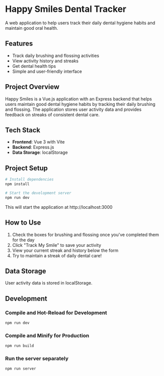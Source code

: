 # Happy Smiles Dental Tracker

A web application to help users track their daily dental hygiene habits and maintain good oral health.

## Features

- Track daily brushing and flossing activities
- View activity history and streaks
- Get dental health tips
- Simple and user-friendly interface

## Project Overview

Happy Smiles is a Vue.js application with an Express backend that helps users maintain good dental hygiene habits by tracking their daily brushing and flossing. The application stores user activity data and provides feedback on streaks of consistent dental care.

## Tech Stack

- **Frontend**: Vue 3 with Vite
- **Backend**: Express.js
- **Data Storage**: localStorage

## Project Setup

```sh
# Install dependencies
npm install

# Start the development server
npm run dev
```

This will start the application at http://localhost:3000

## How to Use

1. Check the boxes for brushing and flossing once you've completed them for the day
2. Click "Track My Smile" to save your activity
3. View your current streak and history below the form
4. Try to maintain a streak of daily dental care!

## Data Storage

User activity data is stored in localStorage.

## Development

### Compile and Hot-Reload for Development

```sh
npm run dev
```

### Compile and Minify for Production

```sh
npm run build
```

### Run the server separately

```sh
npm run server
```
